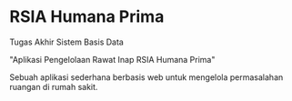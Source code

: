 # RSIA Humana Prima
Tugas Akhir Sistem Basis Data

"Aplikasi Pengelolaan Rawat Inap RSIA Humana Prima"

Sebuah aplikasi sederhana berbasis web untuk mengelola permasalahan ruangan di rumah sakit.
